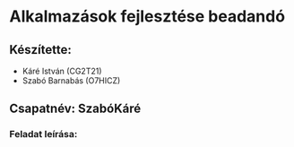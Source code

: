 # Alkalmazások fejlesztése beadandó
## Készítette:
- Káré István (CG2T21)
- Szabó Barnabás (O7HICZ)
## Csapatnév: SzabóKáré

### Feladat leírása:
